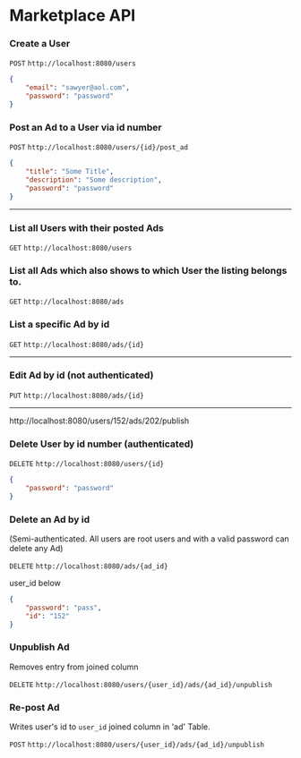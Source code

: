 # Marketplace API



### Create a User

`POST` `http://localhost:8080/users`
```JSON
{
    "email": "sawyer@aol.com",
    "password": "password"
}
```


### Post an Ad to a User via id number

`POST` `http://localhost:8080/users/{id}/post_ad`
```json
{
    "title": "Some Title",
    "description": "Some description",
    "password": "password"
}
```

---







### List all Users with their posted Ads

`GET` `http://localhost:8080/users`

### List all Ads which also shows to which User the listing belongs to.

`GET` `http://localhost:8080/ads`

### List a specific Ad by id

`GET` `http://localhost:8080/ads/{id}`

---








### Edit Ad by id (not authenticated)

`PUT` `http://localhost:8080/ads/{id}`

---







http://localhost:8080/users/152/ads/202/publish

### Delete User by id number (authenticated)

`DELETE` `http://localhost:8080/users/{id}`

```json
{
    "password": "password"
}
```

### Delete an Ad by id 
(Semi-authenticated. All users are root users and with a valid password can delete any Ad)

`DELETE` `http://localhost:8080/ads/{ad_id}`

user_id below
```json
{
    "password": "pass",
    "id": "152"
}
```
### Unpublish Ad 
Removes entry from joined column

`DELETE` `http://localhost:8080/users/{user_id}/ads/{ad_id}/unpublish`

### Re-post Ad 
Writes user's id to `user_id` joined column in 'ad' Table.

`POST` `http://localhost:8080/users/{user_id}/ads/{ad_id}/unpublish`

